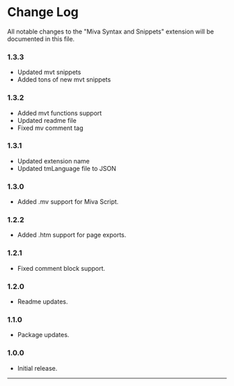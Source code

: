 # Change Log

All notable changes to the "Miva Syntax and Snippets" extension will be documented in this file.

### 1.3.3

- Updated mvt snippets
- Added tons of new mvt snippets

### 1.3.2

- Added mvt functions support
- Updated readme file
- Fixed mv comment tag

### 1.3.1

- Updated extension name
- Updated tmLanguage file to JSON

### 1.3.0

- Added .mv support for Miva Script.

### 1.2.2

- Added .htm support for page exports.

### 1.2.1

- Fixed comment block support.

### 1.2.0

- Readme updates.

### 1.1.0

- Package updates.

### 1.0.0

- Initial release.

---
